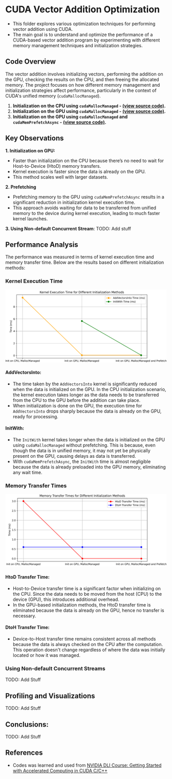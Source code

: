# CUDA Vector Addition Optimization

- This folder explores various optimization techniques for performing vector addition using CUDA.  
- The main goal is to understand and optimize the performance of a CUDA-based vector addition program by experimenting with different memory management techniques and initialization strategies. 

## Code Overview

The vector addition involves initializing vectors, performing the addition on the GPU, checking the results on the CPU, and then freeing the allocated memory. The project focuses on how different memory management and initialization strategies affect performance, particularly in the context of CUDA's unified memory (`cudaMallocManaged`).

1. **Initialization on the CPU using `cudaMallocManaged` - [(view source code)](./vector_add_UM.cu).**
2. **Initialization on the GPU using `cudaMallocManaged` - [(view source code)](./vector_add_init_kernel.cu).**
3. **Initialization on the GPU using `cudaMallocManaged` and `cudaMemPrefetchAsync` - [(view source code)](./vector_add_init_kernel_prefetch.cu).**

## Key Observations
**1. Initialization on GPU:** 
  - Faster than initialization on the CPU because there’s no need to wait for Host-to-Device (HtoD) memory transfers.
  - Kernel execution is faster since the data is already on the GPU.
  - This method scales well with larger datasets.

**2. Prefetching**
  - Prefetching memory to the GPU using `cudaMemPrefetchAsync` results in a significant reduction in initialization kernel execution time.
  - This approach avoids waiting for data to be transferred from unified memory to the device during kernel execution, leading to much faster kernel launches.
 
**3. Using Non-default Concurrent Stream**:
TODO: Add stuff

## Performance Analysis

The performance was measured in terms of kernel execution time and memory transfer time. Below are the results based on different initialization methods:

### Kernel Execution Time

![Kernel Execution Time](./images/kernel_execution_time_comparison.png)

#### AddVectorsInto: 
  - The time taken by the `AddVectorsInto` kernel is significantly reduced when the data is initialized on the GPU. In the CPU initialization scenario, the kernel execution takes longer as the data needs to be transferred from the CPU to the GPU before the addition can take place.
  - When initialization is done on the GPU, the execution time for `AddVectorsInto` drops sharply because the data is already on the GPU, ready for processing.

#### InitWith:
  - The `InitWith` kernel takes longer when the data is initialized on the GPU using `cudaMallocManaged` without prefetching. This is because, even though the data is in unified memory, it may not yet be physically present on the GPU, causing delays as data is transferred.
  - With `cudaMemPrefetchAsync`, the `InitWith` time is almost negligible because the data is already preloaded into the GPU memory, eliminating any wait time.

### Memory Transfer Times

![Memory Transfer Times](./images/memory_transfer_time_comparison.png)

#### HtoD Transfer Time:
  - Host-to-Device transfer time is a significant factor when initializing on the CPU. Since the data needs to be moved from the host (CPU) to the device (GPU), this introduces additional overhead.
  - In the GPU-based initialization methods, the HtoD transfer time is eliminated because the data is already on the GPU, hence no transfer is necessary.

#### DtoH Transfer Time:
  - Device-to-Host transfer time remains consistent across all methods because the data is always checked on the CPU after the computation. This operation doesn't change regardless of where the data was initially located or how it was managed.

### Using Non-default Concurrent Streams
TODO: Add Stuff

## Profiling and Visualizations
TODO: Add Stuff

## Conclusions:
TODO: Add Stuff

## References
- Codes was learned and used from [NVIDIA DLI Course: Getting Started with Accelerated Computing in CUDA C/C++](https://learn.nvidia.com/courses/course-detail?course_id=course-v1:DLI+S-AC-04+V1)

